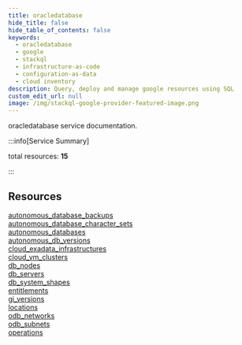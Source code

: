 ```yaml
---
title: oracledatabase
hide_title: false
hide_table_of_contents: false
keywords:
  - oracledatabase
  - google
  - stackql
  - infrastructure-as-code
  - configuration-as-data
  - cloud inventory
description: Query, deploy and manage google resources using SQL
custom_edit_url: null
image: /img/stackql-google-provider-featured-image.png
---
```


oracledatabase service documentation.

:::info[Service Summary]

total resources: __15__  

:::

## Resources
<div class="row">
<div class="providerDocColumn">
<a href="/services/oracledatabase/autonomous_database_backups/">autonomous_database_backups</a><br />
<a href="/services/oracledatabase/autonomous_database_character_sets/">autonomous_database_character_sets</a><br />
<a href="/services/oracledatabase/autonomous_databases/">autonomous_databases</a><br />
<a href="/services/oracledatabase/autonomous_db_versions/">autonomous_db_versions</a><br />
<a href="/services/oracledatabase/cloud_exadata_infrastructures/">cloud_exadata_infrastructures</a><br />
<a href="/services/oracledatabase/cloud_vm_clusters/">cloud_vm_clusters</a><br />
<a href="/services/oracledatabase/db_nodes/">db_nodes</a><br />
<a href="/services/oracledatabase/db_servers/">db_servers</a>
</div>
<div class="providerDocColumn">
<a href="/services/oracledatabase/db_system_shapes/">db_system_shapes</a><br />
<a href="/services/oracledatabase/entitlements/">entitlements</a><br />
<a href="/services/oracledatabase/gi_versions/">gi_versions</a><br />
<a href="/services/oracledatabase/locations/">locations</a><br />
<a href="/services/oracledatabase/odb_networks/">odb_networks</a><br />
<a href="/services/oracledatabase/odb_subnets/">odb_subnets</a><br />
<a href="/services/oracledatabase/operations/">operations</a>
</div>
</div>